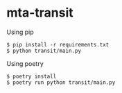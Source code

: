 # mta-transit

Using pip

    $ pip install -r requirements.txt
    $ python transit/main.py

Using poetry

    $ poetry install
    $ poetry run python transit/main.py
